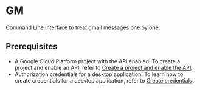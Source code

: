 # GM

Command Line Interface to treat gmail messages one by one.

## Prerequisites

- A Google Cloud Platform project with the API enabled. To create a project and enable an API, refer to [Create a project and enable the API](https://developers.google.com/workspace/guides/create-project).
- Authorization credentials for a desktop application. To learn how to create credentials for a desktop application, refer to [Create credentials](https://developers.google.com/workspace/guides/create-credentials).